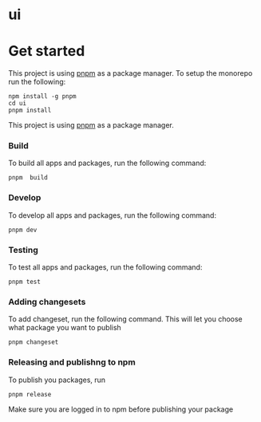 # ui

# Get started

This project is using [pnpm](https://pnpm.io/) as a package manager. To setup the monorepo run the following:

```
npm install -g pnpm
cd ui
pnpm install
```

This project is using [pnpm](https://pnpm.io/) as a package manager.

### Build

To build all apps and packages, run the following command:

```
pnpm  build
```

### Develop

To develop all apps and packages, run the following command:

```
pnpm dev
```

### Testing

To test all apps and packages, run the following command:

```
pnpm test
```

### Adding changesets

To add changeset, run the following command. This will let you choose what package you want to publish

```
pnpm changeset
```

### Releasing and publishng to npm

To publish you packages, run

```
pnpm release
```

Make sure you are logged in to npm before publishing your package
